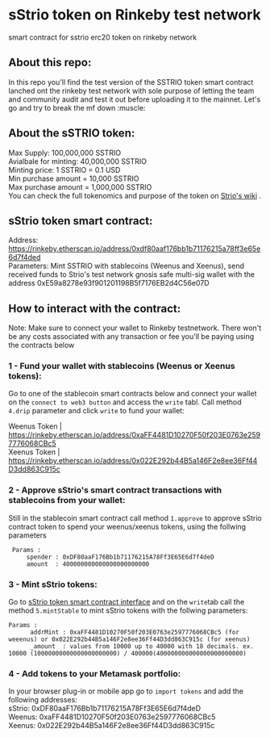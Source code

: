 <h1>sStrio token on Rinkeby test network</h1>
smart contract for sstrio erc20 token on rinkeby network

<h2>About this repo:</h2>
In this repo you'll find the test version of the SSTRIO token smart contract lanched ont the rinkeby test network with sole purpose of letting the team and community audit and test it out before uploading it to the mainnet. Let's go and try to break the mf down :muscle:<p>

     
<h2> About the sSTRIO token:</h2>
Max Supply: 100,000,000 SSTRIO<br>
Avialbale for minting: 40,000,000 SSTRIO<br>
Minting price: 1 SSTRIO = 0.1 USD<br>
Min purchase amount = 10,000 SSTRIO<br>
Max purchase amount = 1,000,000 SSTRIO<br>
You can check the full tokenomics and purpose of the token on <a href="https://polyester-rosehip-31b.notion.site/Governance-c1b6b84c72f34409b691102902d60634">Strio's wiki</a> .<br> 

<h2>sStrio token smart contract:</h2>
     
Address: https://rinkeby.etherscan.io/address/0xdf80aaf176bb1b71176215a78ff3e65e6d7f4ded<br>
Parameters: Mint SSTRIO with stablecoins (Weenus and Xeenus), send received funds to Strio's test network gnosis safe multi-sig wallet with the address 0xE59a8278e93f901201198B5f7176EB2d4C56e07D
     
<h2>How to interact with the contract:</h2>

Note: Make sure to connect your wallet to Rinkeby testnetwork. There won't be any costs associated with any transaction or fee you'll be paying using the contracts below
     
<h3>1 -  Fund your wallet with stablecoins (Weenus or Xeenus tokens):</h3>
Go to one of the stablecoin smart contracts below and connect your wallet on the <code>connect to web3 button</code> and access the <code>write</code> tabl. Call method <code>4.drip</code> parameter and click <code>write</code> to fund your wallet:
     
Weenus Token | https://rinkeby.etherscan.io/address/0xaFF4481D10270F50f203E0763e2597776068CBc5 <br>
Xeenus Token | https://rinkeby.etherscan.io/address/0x022E292b44B5a146F2e8ee36Ff44D3dd863C915c

     

<h3>2 - Approve sStrio's smart contract transactions with stablecoins from your wallet:</h3>
Still in the stablecoin smart contract call method <code>1.approve</code> to approve sStrio contract token to spend your weenus/xeenus tokens, using the follwing parameters

     Params : 
         spender : 0xDF80aaF176Bb1b71176215A78Ff3E65E6d7f4deD
         amount  : 400000000000000000000000
     
<h3>3 - Mint sStrio tokens:</h3>
Go to <a href="https://rinkeby.etherscan.io/address/0xdf80aaf176bb1b71176215a78ff3e65e6d7f4ded#writeContract">sStrio token smart contract interface</a> 
    and on the <code>write</code>tab call the method <code>5.mintStable</code> to mint sStrio tokens with the follwing parameters:
    
    Params :
          addrMint : 0xaFF4481D10270F50f203E0763e2597776068CBc5 (for weeenus) or 0x022E292b44B5a146F2e8ee36Ff44D3dd863C915c (for xeenus)
          _amount  : values from 10000 up to 40000 with 18 decimals. ex. 10000 (10000000000000000000000) / 400000(400000000000000000000000)
          
<h3>4 - Add tokens to your Metamask portfolio:</h3>
In your browser plug-in or mobile app go to <code>import tokens</code> and add the following addresses:<br>
sStrio: 0xDF80aaF176Bb1b71176215A78Ff3E65E6d7f4deD<br>
Weenus: 0xaFF4481D10270F50f203E0763e2597776068CBc5<br> 
Xeenus: 0x022E292b44B5a146F2e8ee36Ff44D3dd863C915c<br>

